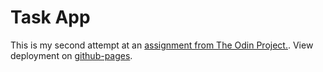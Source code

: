# Task App
This is my second attempt at an [assignment from The Odin Project.](https://www.theodinproject.com/lessons/node-path-javascript-todo-list).
View deployment on [github-pages](https://syrupsandwich.github.io/task-app/).
